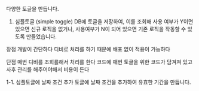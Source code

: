 다양한 토글을 만듭니다.

1. 심플토글 (simple toggle)
   DB에 토글을 저장하여, 이를 조회해 사용 여부가 Y이면 있으면 신규 로직을
   없거나, 사용여부가 N이 되어 있으면 기존 로직을 작동할 수 있도록 만들었습니다.

장점
개발이 간단하다
디비로 처리를 하기 때문에 배포 없이 적용이 가능하다

단점
매번 디비를 조회를해서 처리를 한다
코드에 매번 토글을 위한 코드가 담겨져 있고 사후 관리를 해주어야해서 비용이 든다

1-1. 심플토글에 날짜 조건 추가
   토글에 날짜 조건을 추가하여 유효한 기간을 만듭니다.
   